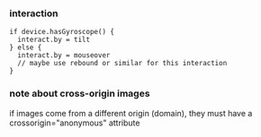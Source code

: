 ### interaction
```
if device.hasGyroscope() {
  interact.by = tilt
} else {
  interact.by = mouseover
  // maybe use rebound or similar for this interaction
}
```
### note about cross-origin images
if images come from a different origin (domain), they must have a crossorigin="anonymous" attribute
